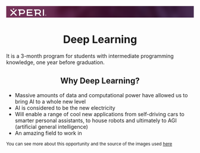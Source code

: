 <div align="center">
  <img width="1188" alt="Xperi banner" src="https://github.com/DenisaXXIV/Scholarships-Internships/blob/master/Xperi/util/banner.png">
  <h1>Deep Learning</h1>
</div>
<p>It is a 3-month program for students with intermediate programming knowledge, one year before graduation.</p>

<div align="center">
<h2>Why Deep Learning?</h2>
</div>
<ul>
<li>Massive amounts of data and computational power have allowed us to bring AI to a whole new level</li>
<li>AI is considered to be the new electricity</li>
<li>Will enable a range of cool new applications from self-driving cars to smarter personal assistants, to house robots and ultimately to AGI (artificial general intelligence)</li>
<li>An amazing field to work in</li>
</ul>


<sup>You can see more about this opportunity and the source of the images used [here](https://xperi.com/)</sup>
